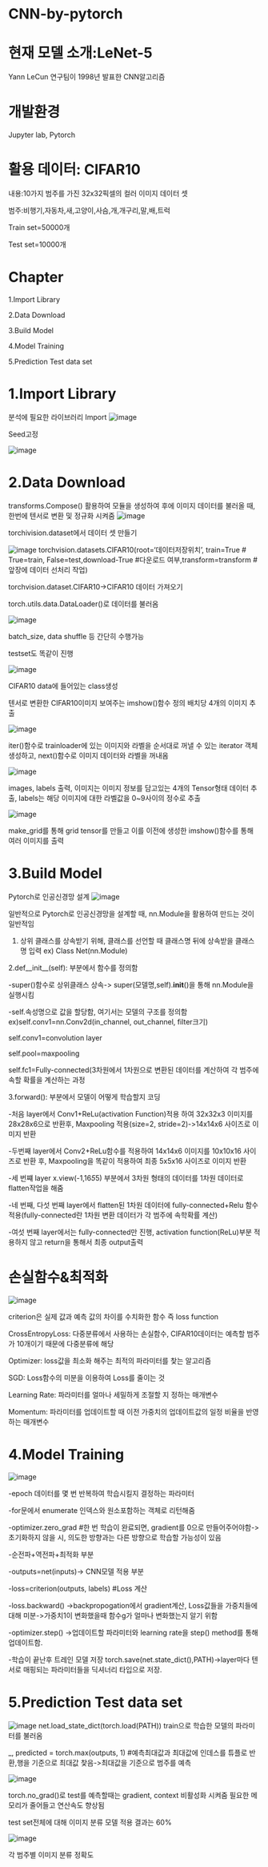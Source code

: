 # CNN-by-pytorch
현재 모델 소개:LeNet-5
======================
Yann LeCun 연구팀이 1998년 발표한 CNN알고리즘

개발환경
==================
Jupyter lab, Pytorch

활용 데이터: CIFAR10
====================
내용:10가지 범주를 가진 32x32픽셀의 컬러 이미지 데이터 셋

범주:비행기,자동차,새,고양이,사슴,개,개구리,말,배,트럭

Train set=50000개

Test set=10000개

Chapter
========
1.Import Library

2.Data Download

3.Build Model

4.Model Training

5.Prediction Test data set


1.Import Library
=================
분석에 필요한 라이브러리 Import
![image](https://user-images.githubusercontent.com/104436260/176813424-274dd8fa-9062-4644-8bc7-7d3b2b587308.png)

Seed고정

![image](https://user-images.githubusercontent.com/104436260/176813749-c71c3c24-67f8-4006-b073-87def2ed11d0.png)

2.Data Download
================
transforms.Compose() 활용하여 모듈을 생성하여 후에 이미지 데이터를 불러올 때, 한번에 텐서로 변환 및 정규화 시켜줌
![image](https://user-images.githubusercontent.com/104436260/176813942-29e66e42-84d7-43a5-b737-893ef70bc186.png)


torchivision.dataset에서 데이터 셋 만들기

![image](https://user-images.githubusercontent.com/104436260/176814033-ec1a8396-0327-4c86-b87f-0cafea7f69dc.png)
torchvision.datasets.CIFAR10(root=‘데이터저장위치’, train=True # True=train, False=test,download-True #다운로드 여부,transform=transform  #앞장에 데이터 선처리 작업)

torchvision.dataset.CIFAR10->CIFAR10 데이터 가져오기

torch.utils.data.DataLoader()로 데이터를 불러옴

![image](https://user-images.githubusercontent.com/104436260/176821370-ef23b674-5810-4b53-ab25-fd22a75f4840.png)

batch_size, data shuffle 등 간단히 수행가능

testset도 똑같이 진행

![image](https://user-images.githubusercontent.com/104436260/176821536-be56ba1d-de27-4f8d-b4d8-7ebee3a9c194.png)

CIFAR10 data에 들어있는 class생성

텐서로 변환한 CIFAR10이미지 보여주는 imshow()함수 정의 배치당 4개의 이미지 추출

![image](https://user-images.githubusercontent.com/104436260/176823202-62349f68-e4e0-46c5-8f09-d53180150787.png)

iter()함수로 trainloader에 있는 이미지와 라벨을 순서대로 꺼낼 수 있는 iterator 객체 생성하고, next()함수로 이미지 데이터와 라벨을 
꺼내옴

![image](https://user-images.githubusercontent.com/104436260/176823243-36f515d1-451a-49b2-bbc1-f0b7c0c418e3.png)

images, labels 출력, 이미지는 이미지 정보를 담고있는 4개의 Tensor형태 데이터 추출, labels는 해당 이미지에 대한 라벨값을 0~9사이의 정수로 추출

![image](https://user-images.githubusercontent.com/104436260/176823313-0df01a26-2747-4bb1-b694-d8245f63a2f5.png)

make_grid를 통해 grid tensor를 만들고 이를 이전에 생성한 imshow()함수를 통해 여러 이미지를 출력

3.Build Model
======
Pytorch로 인공신경망 설계
![image](https://user-images.githubusercontent.com/104436260/176824629-f7ee169b-f68b-4368-aba0-7ca5f360fc23.png)

일반적으로 Pytorch로 인공신경망을 설계할 때, nn.Module을 활용하여 만드는 것이 일반적임

1. 상위 클래스를 상속받기 위해, 클래스를 선언할 때 클래스명 뒤에 상속받을 클래스명 입력 ex) Class Net(nn.Module)

2.def__init__(self): 부분에서 함수를 정의함

-super()함수로 상위클래스 상속-> super(모델명,self).__init__()을 통해 nn.Module을 실행시킴

-self.속성명으로 값을 할당함, 여기서는 모델의 구조를 정의함 ex)self.conv1=nn.Conv2d(in_channel, out_channel, filter크기)

self.conv1=convolution layer

self.pool=maxpooling

self.fc1=Fully-connected(3차원에서 1차원으로 변환된 데이터를 계산하여 각 범주에 속할 확률을 계산하는 과정
  
3.forward(): 부분에서 모델이 어떻게 학습할지 코딩

-처음 layer에서 Conv1+ReLu(activation Function)적용 하여 32x32x3 이미지를 28x28x6으로 반환후, Maxpooling 적용(size=2, stride=2)->14x14x6 사이즈로 이미지 반환

-두번째 layer에서 Conv2+ReLu함수를 적용하여 14x14x6 이미지를 10x10x16 사이즈로 반환 후, Maxpooling을 똑같이 적용하여 최종 5x5x16 사이즈로 이미지 반환

-세 번쨰 layer x.view(-1,16*5*5) 부분에서 3차원 형태의 데이터를 1차원 데이터로 flatten작업을 해줌

-네 번째, 다섯 번째 layer에서 flatten된 1차원 데이터에 fully-connected+Relu 함수 적용(fully-connected란 1차원 변환 데이터가 각 범주에 속학확률 계산)

-여섯 번째 layer에서는 fully-connected만 진행, activation function(ReLu)부분 적용하지 않고 return을 통해서 최종 output출력

손실함수&최적화
=======
![image](https://user-images.githubusercontent.com/104436260/176829267-2c306fcb-ec5c-41ad-be92-bdad886ba3b0.png)

criterion은 실제 값과 예측 값의 차이를 수치화한 함수 즉 loss function

CrossEntropyLoss: 다중분류에서 사용하는 손실함수, CIFAR10데이터는 예측할 범주가 10개이기 때문에 다중분류에 해당

Optimizer: loss값을 최소화 해주는 최적의 파라미터를 찿는 알고리즘

SGD: Loss함수의 미분을 이용하여 Loss를 줄이는 것

Learning Rate: 파라미터를 얼마나 세밀하게 조절할 지 정하는 매개변수

Momentum: 파라미터를 업데이트할 때 이전 가중치의 업데이트값의 일정 비율을 반영하는 매개변수

4.Model Training
=================
![image](https://user-images.githubusercontent.com/104436260/176829854-0fa544f1-571f-49e8-8f81-1b5ea979bf9a.png)

-epoch 데이터를 몇 번 반복하여 학습시킬지 결정하는 파라미터

-for문에서 enumerate 인덱스와 원소포함하는 객체로 리턴해줌

-optimizer.zero_grad #한 번 학습이 완료되면, gradient를 0으로 만들어주어야함->초기화하지 않을 시, 의도한 방향과는 다른 방향으로 학습할 가능성이 있음

-순전파+역전파+최적화 부분

-outputs=net(inputs)-> CNN모델 적용 부분

-loss=criterion(outputs, labels) #Loss 계산

-loss.backward() ->backpropogation에서 gradient계산, Loss값들을 가중치들에 대해 미분->가중치1이 변화했을때 함수g가 얼마나 변화했는지 알기 위함

-optimizer.step() ->업데이트할 파라미터와 learning rate을 step() method를 통해 업데이트함.

-학습이 끝난후 트레인 모델 저장 torch.save(net.state_dict(),PATH)->layer마다 텐서로 매핑되는 파라미터들을 딕셔너리 타입으로 저장.

5.Prediction Test data set
==================================
![image](https://user-images.githubusercontent.com/104436260/176832349-237129f9-13a7-4b95-b276-1d848a1e1430.png)
net.load_state_dict(torch.load(PATH)) train으로 학습한 모델의 파라미터를 불러옴

_, predicted = torch.max(outputs, 1) #예측최대값과 최대값에 인데스를 튜플로 반환,행을 기준으로 최대값 찿음->최대값을 기준으로 범주를 예측

![image](https://user-images.githubusercontent.com/104436260/176833052-9c640312-d13c-4854-aeec-d8c57b75f788.png)

torch.no_grad()로 test를 예측할때는 gradient, context 비활성화 시켜줌 필요한 메모리가 줄어들고 연산속도 향상됨

test set전체에 대해 이미지 분류 모델 적용 결과는 60%

![image](https://user-images.githubusercontent.com/104436260/176833109-021bfd0a-7ab8-4ae4-817a-e5a69f5881f9.png)

각 범주별 이미지 분류 정확도 




